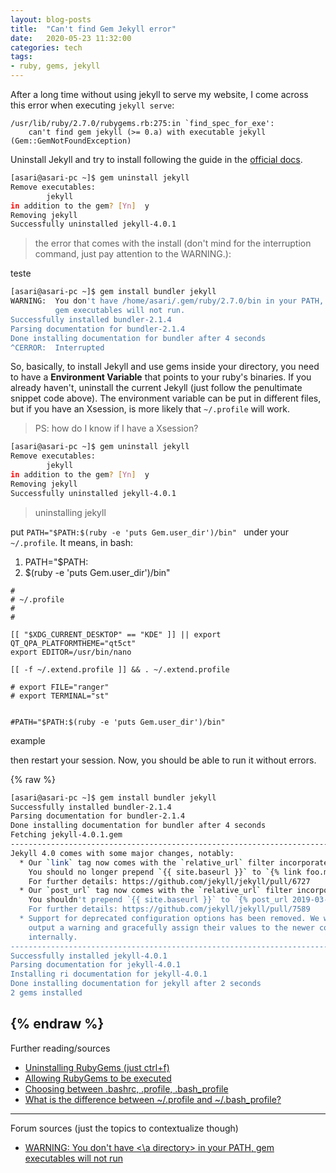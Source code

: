 ```yaml
---
layout: blog-posts
title:  "Can't find Gem Jekyll error"
date:   2020-05-23 11:32:00
categories: tech
tags:
- ruby, gems, jekyll
---
```


After a long time without using jekyll to serve my website, I come across this error when executing ```jekyll serve```:


```
/usr/lib/ruby/2.7.0/rubygems.rb:275:in `find_spec_for_exe':
	can't find gem jekyll (>= 0.a) with executable jekyll (Gem::GemNotFoundException)
```

Uninstall Jekyll and try to install following the guide in the [official docs](https://jekyllrb.com/).

```sh
[asari@asari-pc ~]$ gem uninstall jekyll 
Remove executables: 
        jekyll 
in addition to the gem? [Yn]  y 
Removing jekyll 
Successfully uninstalled jekyll-4.0.1 

```
>the error that comes with the install (don't mind for the interruption command, just pay attention to the WARNING.): 

teste
```sh
[asari@asari-pc ~]$ gem install bundler jekyll 
WARNING:  You don't have /home/asari/.gem/ruby/2.7.0/bin in your PATH, 
          gem executables will not run. 
Successfully installed bundler-2.1.4 
Parsing documentation for bundler-2.1.4 
Done installing documentation for bundler after 4 seconds 
^CERROR:  Interrupted 
```

So, basically, to install Jekyll and use gems inside your directory, you need to have a __Environment Variable__ that points to your ruby's binaries. If you already haven't, uninstall the current Jekyll (just follow the penultimate snippet code above). The environment variable can be put in different files, but if you have an Xsession, is more likely that ```~/.profile``` will work.

> PS: how do I know if I have a Xsession?

```sh
[asari@asari-pc ~]$ gem uninstall jekyll 
Remove executables: 
        jekyll 
in addition to the gem? [Yn]  y 
Removing jekyll 
Successfully uninstalled jekyll-4.0.1 

```
>uninstalling jekyll

put ```PATH="$PATH:$(ruby -e 'puts Gem.user_dir')/bin" ``` under your ```~/.profile```. It means, in bash:

1. PATH="$PATH:
2. $(ruby -e 'puts Gem.user_dir')/bin"



```
#
# ~/.profile
#
#

[[ "$XDG_CURRENT_DESKTOP" == "KDE" ]] || export QT_QPA_PLATFORMTHEME="qt5ct"
export EDITOR=/usr/bin/nano

[[ -f ~/.extend.profile ]] && . ~/.extend.profile

# export FILE="ranger"
# export TERMINAL="st"


#PATH="$PATH:$(ruby -e 'puts Gem.user_dir')/bin" 
```
example

then restart your session. Now, you should be able to run it without errors.

{% raw %}
```sh
[asari@asari-pc ~]$ gem install bundler jekyll 
Successfully installed bundler-2.1.4 
Parsing documentation for bundler-2.1.4 
Done installing documentation for bundler after 4 seconds 
Fetching jekyll-4.0.1.gem 
------------------------------------------------------------------------------------- 
Jekyll 4.0 comes with some major changes, notably: 
  * Our `link` tag now comes with the `relative_url` filter incorporated into it. 
    You should no longer prepend `{{ site.baseurl }}` to `{% link foo.md %}` 
    For further details: https://github.com/jekyll/jekyll/pull/6727 
  * Our `post_url` tag now comes with the `relative_url` filter incorporated into it. 
    You shouldn't prepend `{{ site.baseurl }}` to `{% post_url 2019-03-27-hello %}` 
    For further details: https://github.com/jekyll/jekyll/pull/7589 
  * Support for deprecated configuration options has been removed. We will no longer 
    output a warning and gracefully assign their values to the newer counterparts 
    internally. 
------------------------------------------------------------------------------------- 
Successfully installed jekyll-4.0.1 
Parsing documentation for jekyll-4.0.1 
Installing ri documentation for jekyll-4.0.1 
Done installing documentation for jekyll after 2 seconds 
2 gems installed 
```
{% endraw %}
---

Further reading/sources

- [Uninstalling RubyGems (just ctrl+f)](https://wiki.archlinux.org/index.php/RVM#Gems)
- [Allowing RubyGems to be executed](https://wiki.archlinux.org/index.php/ruby#Setup)
- [Choosing between .bashrc, .profile, .bash_profile](https://superuser.com/a/789465/905337)
- [What is the difference between ~/.profile and ~/.bash_profile?](https://unix.stackexchange.com/a/45687/358160)
 
---

Forum sources (just the topics to contextualize though)

- [WARNING: You don't have <\a directory> in your PATH, gem executables will not run](https://askubuntu.com/questions/406643/warning-you-dont-have-a-directory-in-your-path-gem-executables-will-not-run)
